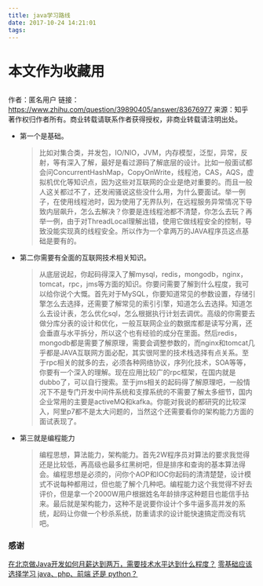 ```yaml
---
title: java学习路线
date: 2017-10-24 14:21:01
tags:
---
```

# 本文作为收藏用

##


作者：匿名用户
链接：https://www.zhihu.com/question/39890405/answer/83676977
来源：知乎
著作权归作者所有。商业转载请联系作者获得授权，非商业转载请注明出处。

* 第一个是基础。
  > 比如对集合类，并发包，IO/NIO，JVM，内存模型，泛型，异常，反射，等有深入了解，最好是看过源码了解底层的设计。比如一般面试都会问ConcurrentHashMap，CopyOnWrite，线程池，CAS，AQS，虚拟机优化等知识点，因为这些对互联网的企业是绝对重要的。而且一般人这关都过不了，还发闹骚说这些没什么用，为什么要面试。举一例子，在使用线程池时，因为使用了无界队列，在远程服务异常情况下导致内层飙升，怎么去解决？你要是连线程池都不清楚，你怎么去玩？再举一例，由于对ThreadLocal理解出错，使用它做线程安全的控制，导致没能实现真的线程安全。所以作为一个拿两万的JAVA程序员这点基础是要有的。

* 第二你需要有全面的互联网技术相关知识。
  > 从底层说起，你起码得深入了解mysql，redis，mongodb，nginx，tomcat，rpc，jms等方面的知识。你要问需要了解到什么程度，我可以给你说个大慨。首先对于MySQL，你要知道常见的参数设置，存储引擎怎么去选择，还需要了解常见的索引引擎，知道怎么去选择。知道怎么去设计表，怎么优化sql，怎么根据执行计划去调优。高级的你需要去做分库分表的设计和优化，一般互联网企业的数据库都是读写分离，还会垂直与水平拆分，所以这个也有经验的成分在里面。然后redis，mongodb都是需要了解原理，需要会调整参数的，而nginx和tomcat几乎都是JAVA互联网方面必配，其实很阿里的技术栈选择有点关系。至于rpc相关的就多的去，必须各种网络协议，序列化技术，SOA等等，你要有一个深入的理解。现在应用比较广的rpc框架，在国内就是dubbo了，可以自行搜索。至于jms相关的起码得了解原理吧，一般情况下不是专门开发中间件系统和支撑系统的不需要了解太多细节，国内企业常用的主要是activeMQ和kafka。你能对我说的都研究的比较深入，阿里p7都不是太大问题的，当然这个还需要看你的架构能力方面的面试表现了。

* 第三就是编程能力
  > 编程思想，算法能力，架构能力。首先2W程序员对算法的要求我觉得还是比较低，再高级也最多红黑树吧，但是排序和查询的基本算法得会。编程思想是必须的，问你个AOP和IOC你起码的清清楚楚，设计模式不说每种都用过，但也能了解个几种吧。编程能力这个我觉得不好去评价，但是拿一个2000W用户根据姓名年龄排序这种题目也能信手拈来。最后就是架构能力，这种不是说要你设计个多牛逼多高并发的系统，起码让你做一个秒杀系统，防重请求的设计能快速搞定而没有坑吧。


### 感谢
[在北京做Java开发如何月薪达到两万，需要技术水平达到什么程度？](https://www.zhihu.com/question/39890405/answer/83676977)
[零基础应该选择学习 java、php、前端 还是 python？](https://www.zhihu.com/question/40801731/answer/91814769)
